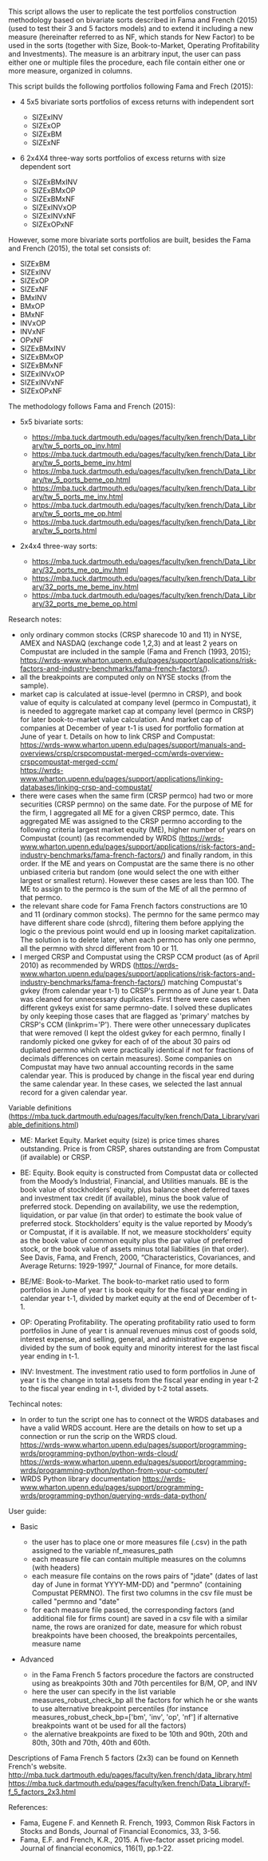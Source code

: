 This script allows the user to replicate the test portfolios construction methodology based on bivariate sorts described in Fama and French (2015) (used to test their 3 and 5 factors models) and to extend it including a new measure (hereinafter referred to as NF, which stands for New Factor) to be used in the sorts (together with Size, Book-to-Market, Operating Profitability and Investments). The measure is an arbitrary input, the user can pass either one or multiple files the procedure, each file contain either one or more measure, organized in columns.

This script builds the following portfolios following Fama and Frech (2015):

- 4 5x5 bivariate sorts portfolios of excess returns with independent sort
    - SIZExINV
    - SIZExOP
    - SIZExBM
    - SIZExNF
    
- 6 2x4X4 three-way sorts portfolios of excess returns with size dependent sort 
    - SIZExBMxINV
    - SIZExBMxOP
    - SIZExBMxNF
    - SIZExINVxOP
    - SIZExINVxNF
    - SIZExOPxNF    
    
However, some more bivariate sorts portfolios are built, besides the Fama and French (2015), the total set consists of:
- SIZExBM
- SIZExINV
- SIZExOP
- SIZExNF
- BMxINV
- BMxOP
- BMxNF
- INVxOP
- INVxNF
- OPxNF
- SIZExBMxINV
- SIZExBMxOP
- SIZExBMxNF
- SIZExINVxOP
- SIZExINVxNF
- SIZExOPxNF


The methodology follows Fama and French (2015):
- 5x5 bivariate sorts:
    - https://mba.tuck.dartmouth.edu/pages/faculty/ken.french/Data_Library/tw_5_ports_op_inv.html
    - https://mba.tuck.dartmouth.edu/pages/faculty/ken.french/Data_Library/tw_5_ports_beme_inv.html
    - https://mba.tuck.dartmouth.edu/pages/faculty/ken.french/Data_Library/tw_5_ports_beme_op.html
    - https://mba.tuck.dartmouth.edu/pages/faculty/ken.french/Data_Library/tw_5_ports_me_inv.html
    - https://mba.tuck.dartmouth.edu/pages/faculty/ken.french/Data_Library/tw_5_ports_me_op.html
    - https://mba.tuck.dartmouth.edu/pages/faculty/ken.french/Data_Library/tw_5_ports.html

- 2x4x4 three-way sorts:
    - https://mba.tuck.dartmouth.edu/pages/faculty/ken.french/Data_Library/32_ports_me_op_inv.html
    - https://mba.tuck.dartmouth.edu/pages/faculty/ken.french/Data_Library/32_ports_me_beme_inv.html
    - https://mba.tuck.dartmouth.edu/pages/faculty/ken.french/Data_Library/32_ports_me_beme_op.html


Research notes:

- only ordinary common stocks (CRSP sharecode 10 and 11) in NYSE, AMEX and NASDAQ (exchange code 1,2,3) and at least 2 years on Compustat are included in the sample (Fama and French (1993, 2015); https://wrds-www.wharton.upenn.edu/pages/support/applications/risk-factors-and-industry-benchmarks/fama-french-factors/).
- all the breakpoints are computed only on NYSE stocks (from the sample).
- market cap is calculated at issue-level (permno in CRSP), and book value of equity is calculated at company level (permco in Compustat), it is needed to aggregate market cap at company level (permco in CRSP) for later book-to-market value calculation. And market cap of companies at December of year t-1 is used for portfolio formation at June of year t. Details on how to link CRSP and Compustat:<br>
    https://wrds-www.wharton.upenn.edu/pages/support/manuals-and-overviews/crsp/crspcompustat-merged-ccm/wrds-overview-crspcompustat-merged-ccm/<br>https://wrds-www.wharton.upenn.edu/pages/support/applications/linking-databases/linking-crsp-and-compustat/
- there were cases when the same firm (CRSP permco) had two or more securities (CRSP permno) on the same date. For the purpose of ME for the firm, I aggregated all ME for a given CRSP permco, date. This aggregated ME was assigned to the CRSP permno according to the following criteria largest market equity (ME), higher number of years on Compustat (count) (as recommended by WRDS (https://wrds-www.wharton.upenn.edu/pages/support/applications/risk-factors-and-industry-benchmarks/fama-french-factors/) and finally random, in this order. If the ME and years on Compustat are the same there is no other unbiased criteria but random (one would select the one with either largest or smallest return). However these cases are less than 100. The ME to assign to the permco is the sum of the ME of all the permno of that permco.
- the relevant share code for Fama French factors constructions are 10 and 11 (ordinary common stocks). The permno for the same permco may have different share code (shrcd), filtering them before applying the logic o the previous point would end up in loosing market capitalization. The solution is to delete later, when each permco has only one permno, all the permno with shrcd different from 10 or 11.
- I merged CRSP and Compustat using the CRSP CCM product (as of April 2010) as recommended by WRDS (https://wrds-www.wharton.upenn.edu/pages/support/applications/risk-factors-and-industry-benchmarks/fama-french-factors/) matching Compustat's gvkey (from calendar year t-1) to CRSP's permno as of June year t. Data was cleaned for unnecessary duplicates. First there were cases when different gvkeys exist for same permno-date. I solved these duplicates by only keeping those cases that are flagged as 'primary' matches by CRSP's CCM (linkprim='P'). There were other unnecessary duplicates that were removed (I kept the oldest gvkey for each permno, finally I randomly picked one gvkey for each of of the about 30 pairs od dupliated permno which were practically identical if not for fractions of decimals differences on certain measures). Some companies on Compustat may have two annual accounting records in the same calendar year. This is produced by change in the fiscal year end during the same calendar year. In these cases, we selected the last annual record for a given calendar year.


Variable definitions (https://mba.tuck.dartmouth.edu/pages/faculty/ken.french/Data_Library/variable_definitions.html)

- ME: Market Equity. Market equity (size) is price times shares outstanding. Price is from CRSP, shares outstanding are from Compustat (if available) or CRSP.

- BE: Equity. Book equity is constructed from Compustat data or collected from the Moody’s Industrial, Financial, and Utilities manuals. BE is the book value of stockholders’ equity, plus balance sheet deferred taxes and investment tax credit (if available), minus the book value of preferred stock. Depending on availability, we use the redemption, liquidation, or par value (in that order) to estimate the book value of preferred stock. Stockholders’ equity is the value reported by Moody’s or Compustat, if it is available. If not, we measure stockholders’ equity as the book value of common equity plus the par value of preferred stock, or the book value of assets minus total liabilities (in that order). See Davis, Fama, and French, 2000, “Characteristics, Covariances, and Average Returns: 1929-1997,” Journal of Finance, for more details.

- BE/ME: Book-to-Market. The book-to-market ratio used to form portfolios in June of year t is book equity for the fiscal year ending in calendar year t-1, divided by market equity at the end of December of t-1.
 
- OP: Operating Profitability. The operating profitability ratio used to form portfolios in June of year t is annual revenues minus cost of goods sold, interest expense, and selling, general, and administrative expense divided by the sum of book equity and minority interest for the last fiscal year ending in t-1.
 
- INV: Investment. The investment ratio used to form portfolios in June of year t is the change in total assets from the fiscal year ending in year t-2 to the fiscal year ending in t-1, divided by t-2 total assets.


Techincal notes:

- In order to tun the script one has to connect ot the WRDS databases and have a valid WRDS account. Here are the details on how to set up a connection or run the scrip on the WRDS cloud.<br>https://wrds-www.wharton.upenn.edu/pages/support/programming-wrds/programming-python/python-wrds-cloud/<br>https://wrds-www.wharton.upenn.edu/pages/support/programming-wrds/programming-python/python-from-your-computer/
- WRDS Python library documentation
https://wrds-www.wharton.upenn.edu/pages/support/programming-wrds/programming-python/querying-wrds-data-python/


User guide:

- Basic
    - the user has to place one or more measures file (.csv) in the path assigned to the variable nf_measures_path
    - each measure file can contain multiple measures on the columns (with headers)
    - each measure file contains on the rows pairs of "jdate" (dates of last day of June in format YYYY-MM-DD) and "permno" (containing Compustat PERMNO). The first two columns in the csv file must be called "permno and "date"
    - for each measure file passed, the corresponding factors (and additional file for firms count) are saved in a csv file with a similar name, the rows are oranized for date, measure for which robust breakpoints have been choosed, the breakpoints percentailes, measure name

- Advanced
    - in the Fama French 5 factors procedure the factors are constructed using as breakpoints 30th and 70th percentiles for B/M, OP, and INV
    - here the user can specify in the list variable measures_robust_check_bp all the factors for which he or she wants to use alternative breakpoint percentiles (for instance measures_robust_check_bp=['bm', 'inv', 'op', 'nf'] if alternative breakpoints want ot be used for all the factors)
    - the alernative breakpoints are fixed to be 10th and 90th, 20th and 80th, 30th and 70th, 40th and 60th.
    
Descriptions of Fama French 5 factors (2x3) can be found on Kenneth French's website.<br>http://mba.tuck.dartmouth.edu/pages/faculty/ken.french/data_library.html <br>https://mba.tuck.dartmouth.edu/pages/faculty/ken.french/Data_Library/f-f_5_factors_2x3.html    


References:
- Fama, Eugene F. and Kenneth R. French, 1993, Common Risk Factors in Stocks and Bonds, Journal of Financial Economics, 33, 3-56.
- Fama, E.F. and French, K.R., 2015. A five-factor asset pricing model. Journal of financial economics, 116(1), pp.1-22.
